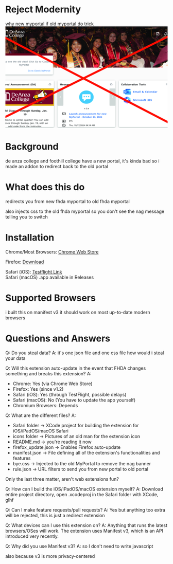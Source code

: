 # Reject Modernity
why new myportal if old myportal do trick
![New MyPortal more like what portal](/assets/no.jpg)

# Background
de anza college and foothill college have a new portal, it's kinda bad so i made an addon to redirect back to the old portal

# What does this do
redirects you from new fhda myportal to old fhda myportal

also injects css to the old fhda myportal so you don't see the nag message telling you to switch

# Installation
Chrome/Most Browsers: [Chrome Web Store](https://chromewebstore.google.com/detail/reject-modernity-fhda-myp/dncldecedaaiofbaepaocnadgfmmacnl)

Firefox: [Download](https://github.com/RyanCheddar/fhda-old-myportal-redirect/releases/download/yay/firefox.xpi)

Safari (iOS): [Testflight Link](https://testflight.apple.com/join/rQJw3qjX)  
Safari (macOS) .app available in Releases

# Supported Browsers
i built this on manifest v3 it should work on most up-to-date modern browsers

# Questions and Answers
Q: Do you steal data?
A: it's one json file and one css file how would i steal your data

Q: Will this extension auto-update in the event that FHDA changes something and breaks this extension?
A:
- Chrome: Yes (via Chrome Web Store)
- Firefox: Yes (since v1.2)
- Safari (iOS): Yes (through TestFlight, possible delays)
- Safari (macOS): No (You have to update the app yourself)
- Chromium Browsers: Depends

Q: What are the different files?
A:
- Safari folder -> XCode project for building the extension for iOS/iPadOS/macOS Safari
- icons folder -> Pictures of an old man for the extension icon
- README.md -> you're reading it now
- firefox_update.json -> Enables Firefox auto-update
- manifest.json -> File defining all of the extension's functionalities and features
- bye.css -> Injected to the old MyPortal to remove the nag banner
- rule.json -> URL filters to send you from new portal to old portal

Only the last three matter, aren't web extensions fun?

Q: How can I build the iOS/iPadOS/macOS extension myself?
A: Download entire project directory, open .xcodeproj in the Safari folder with XCode, glhf

Q: Can I make feature requests/pull requests?
A: Yes but anything too extra will be rejected, this is just a redirect extension

Q: What devices can I use this extension on?
A: Anything that runs the latest browsers/OSes will work. The extension uses Manifest v3, which is an API introduced very recently. 

Q: Why did you use Manifest v3?
A: so I don't need to write javascript

also because v3 is more privacy-centered
